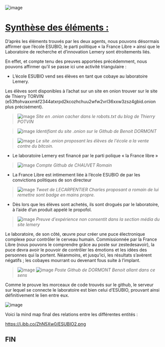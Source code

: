![image](https://user-images.githubusercontent.com/95431446/168615197-993d2daa-2696-44b3-b715-2bb7d9d641cb.png)

# <ins>Synthèse des éléments :<ins>

D’après les éléments trouvés par les deux agents, nous pouvons désormais affirmer que l’école ESUBIO, le parti politique « la France Libre » ainsi que le Laboratoire de recherche et d’innovation Lemery sont étroitements liés.

En effet, et compte tenu des preuves apportées précédemment, nous pouvons affirmer qu’il se passe ici une activité triangulaire :

- L’école ESUBIO vend ses élèves en tant que cobaye au laboratoire Lemery.

Les élèves sont disponibles à l’achat sur un site en onion trouver sur le site de Thierry TORVIN (e53ftohvaxxmkf2344atxrpd2kcozhchuu2wfw2vrl36xxw3zsz4gbid.onion plus précisément).

> ![image](https://user-images.githubusercontent.com/95431446/168617112-e6e96294-e875-4ea7-ae28-0d7037cf8655.png)
> _Site en .onion cacher dans le robots.txt du blog de Thierry POTVIN_

>![image](https://user-images.githubusercontent.com/95431446/168618077-c0597b1a-7915-48c0-9745-fbb277b3cb3b.png)
> _Identifiant du site .onion sur le Github de Benoit DORMONT_

> ![image](https://user-images.githubusercontent.com/95431446/168617218-fe0f05c3-987b-4d8e-a167-4c6769ebd9eb.png)
> _Le site .onion proposant les élèves de l'école a la vente contre du bitcoin._


- Le laboratoire Lemery est financé par le parti polique « la France libre »

>![image](https://user-images.githubusercontent.com/95431446/168616569-d861aa76-1192-46dc-b9d2-8ff9e6e864b0.png)
>_Compte Github de CHAUVET Romain_

- La France Libre est intimement liée à l’école ESUBIO de par les convictions politiques de son directeur

>![image](https://user-images.githubusercontent.com/95431446/168618902-e0750fe1-caff-40ef-aca4-ee6d5d6a2b0f.png)
>_Tweet de LECARPENTIER Charles proposant a romain de lui remettre sont badge en mains propre._

- Dès lors que les élèves sont achetés, ils sont drogués par le laboratoire, à l’aide d’un produit appelé le propofol.

> ![image](https://user-images.githubusercontent.com/95431446/168619771-b0fc3fa5-4e36-4357-b199-28f67268ea91.png)
> _Preuve d'expérience non consentit dans la section média du site lemery_

Le laboratoire, de son côté, œuvre pour créer une puce électronique complexe pour contrôler le cerveau humain. Commissionnée par la France Libre (nous pouvons le comprendre grâce au poste sur zestedesavoir), la puce devra avoir le pouvoir de contrôler les émotions et les idées des personnes qui la portent. Néanmoins, et jusqu’ici, les résultats s’avèrent négatifs ; les cobayes mourrant ou devenant fous suite à l’implant.

> ![image](https://user-images.githubusercontent.com/95431446/168620370-dc51d04d-dce9-472a-a519-922708db72ca.png)
> ![image](https://user-images.githubusercontent.com/95431446/168621005-862316e9-ee18-40d5-b82e-6c1fe1e22a74.png)
>_Poste Github de DORMONT Benoit allant dans ce sens_

Comme le prouve les morceaux de code trouvés sur le github, le serveur sur lequel se connecte le laboratoire est bien celui d’ESUBIO, prouvant ainsi définitivement le lien entre eux.

![image](https://user-images.githubusercontent.com/95431446/168627614-bc304537-b4a0-48d2-b617-5007ab6a3603.png)

Voici la mind map final des relations entre les différentes entités : 

https://i.ibb.co/ZhN5Xw0/ESUBIO2.png

## FIN
